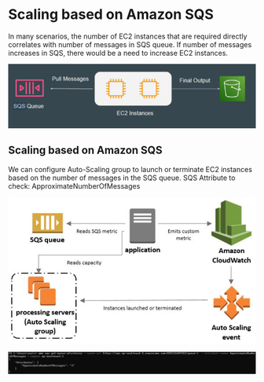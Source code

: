 # Scaling based on Amazon SQS

In many scenarios, the number of EC2 instances that are required directly
correlates with number of messages in SQS queue.
If number of messages increases in SQS, there would be a need to increase
EC2 instances.

![My Image](images/image1.png)

## Scaling based on Amazon SQS
We can configure Auto-Scaling group to launch or terminate EC2 instances
based on the number of messages in the SQS queue.
SQS Attribute to check: ApproximateNumberOfMessages

![My Image](images/image2.png)



![My Image](images/image3.png)
